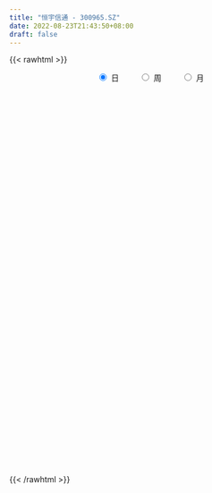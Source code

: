 ```yaml
---
title: "恒宇信通 - 300965.SZ"
date: 2022-08-23T21:43:50+08:00
draft: false
---
```

{{< rawhtml >}}
    <div style="text-align: center">
        <label style="padding: 1rem;"><input style="margin-right: .5rem" type="radio" name="period" value="D" checked onclick="period_change(this)">日</label>
        <label style="padding: 1rem;"><input style="margin-right: .5rem" type="radio" name="period" value="W" onclick="period_change(this)">周</label>
        <label style="padding: 1rem;"><input style="margin-right: .5rem" type="radio" name="period" value="M" onclick="period_change(this)">月</label>
    </div>
    <div id="chart" style="height: 700px;"></div> 
    <script type="text/javascript">
        const D_v = [81554.49,53793.32,49083.4,48175.66,42634.52,37628.9,25759.81,18142.83,23718.94,17205.87,16022.17,22083.86,21425.2,11931.39,12275.44,15310.0,13618.37,18485.34,14881.96,11967.01,11261.04,9220.65,9607.04,12270.07,9160.48,12049.54,10924.5,15261.58,15740.58,11401.06,9531.95,7864.56,5681.0,8265.05,11818.43,9844.99,23509.41,13807.13,10672.39,13280.68,8217.81,9578.67,6442.9,13293.19,30014.98,19151.62,13128.93,21829.76,13429.08,9040.24,16510.15,22124.66,26097.82,16733.57,14391.25,9652.21,12975.05,13853.31,8326.5,10022.7,8595.11,5130.0,5241.33,5235.06,9076.5,6851.0,5909.75,9123.19,5617.13,5884.0,8037.5,6191.25,4481.19,5969.0,6780.0,12691.89,10681.6,14062.66,8988.0,5405.31,7578.82,8328.32,7356.56,9283.16,50428.32,41415.47,22130.64,45776.74,29108.02,19639.81,17754.15,13187.85,33566.63,26972.11,21174.82,14106.37,17080.27,14051.38,13461.19,17861.93,32211.94,18203.41,12422.67,8990.82,7352.0,7813.95,6219.0,7146.79,10285.98,8686.0,6258.77,5938.61,5007.0,5692.0,5475.13,6262.87,6101.0,3756.0,3782.42,6301.0,2643.0,7384.42,2875.19,2671.79,5086.77,3111.77,4320.33,3459.86,3361.0,2492.79,2531.72,2057.0,4333.6,2473.23,3459.0,3182.0,4315.0,4902.0,2685.0,3309.0,18008.93,9796.6,6946.35,5557.09,5809.6,7479.13,6694.29,6049.5,11014.87,7455.45,8727.87,4918.26,8746.62,5589.1,5187.18,7379.26,19926.78,29752.11,16849.77,14820.7,9733.89,6530.0,9584.0,6577.62,6767.0,6761.56,3729.09,4214.8,3882.14,3924.0,5460.3,4332.65,5495.96,4817.96,4742.0,3089.0,2455.0,3717.76,5290.03,2254.0,2271.0,4096.33,4088.57,2464.76,2799.0,3795.0,2236.0,3483.0,2636.0,2665.0,2564.0,2916.0,3197.16,3556.15,3388.0,2181.0,4490.91,2247.0,1500.0,5892.91,4681.91,4108.95,2558.0,1318.0,1993.74,2028.91,1906.95,2204.91,3231.69,1864.0,2118.0,4148.0,2060.0,2145.0,3689.0,4477.74,14650.22,8719.84,5685.11,5063.91,4263.52,4455.33,3187.23,2947.0,3579.99,3839.0,2314.0,1937.0,17328.19,11474.39,9558.23,6762.9,4058.21,5592.61,5785.0,5019.0,3744.29,2846.95,2007.95,2232.0,2302.94,4034.0,2665.0,2570.75,6328.0,6243.4,5180.65,10968.99,5791.56,2626.05,4710.01,2144.79,1806.0,2035.0,2759.0,3152.0,3722.18,2876.01,3169.61,8451.66,6895.52,4640.65,3603.46,3017.57,3094.0,3785.74,2639.66,1939.35,4785.57,3083.0,2936.48,1835.51,2328.0,1461.0,4644.0,2240.0,3216.0,3372.0,3204.3,3130.42,6537.48,4269.0,3785.0,2957.0,2926.19,2777.79,3440.57,2308.27,3418.0,2339.0,2264.27,2179.99,2230.0,2463.0,4174.0,3858.5,3772.04,2516.04,4336.84,3290.0,2671.0,3127.96,3047.76,3366.13,2254.0,13161.23,9815.96,5414.0,4396.0,2680.0,5098.0,5881.85,3109.0,3392.0,8183.0,5403.0,3182.0,3157.0,2329.0,3564.0,5068.0,3333.0,2994.39,7453.85,13584.39,7341.0,5668.0,6152.0,5013.0,7065.0,5207.0,4129.0,2910.0,3060.0,2769.0,3479.0,4365.81,1846.0,2602.0]
const D_histogram = [0.0,-0.7600683761,-0.8943069228,-1.608089637,-2.4436491123,-3.3852988265,-3.9158068277,-3.9572402717,-4.0319370487,-3.7314713268,-3.2752211105,-2.9241282684,-2.7042930559,-2.3372390742,-1.9313927071,-1.6565894574,-1.4075428861,-0.8322139552,-0.5388512981,-0.365532436,-0.0587271808,0.2321942325,0.4073972567,0.7067264944,0.8789296005,1.0727411687,1.2917422978,1.5216798623,1.6906197648,1.7186352354,1.6325146151,1.4864984614,1.3997429375,1.3923317038,1.4937701715,1.5066543667,1.6520162467,1.7158647907,1.6951992637,1.4905080689,1.3322449785,1.1126155857,0.9911357707,1.0163318165,1.2459723541,1.3036118217,1.1632122836,1.2416281311,1.0737283968,0.9652045723,0.9529068872,1.1225627706,1.2927031741,1.1704841717,0.9415112461,0.7831196019,0.6882487339,0.3889835518,0.1850931373,-0.1095723257,-0.4479899491,-0.5563910455,-0.6036544527,-0.5551376266,-0.4351021343,-0.4006235217,-0.3766304396,-0.4355518449,-0.4906686687,-0.5579003288,-0.446687206,-0.3465029136,-0.2602460609,-0.1764364046,-0.1983456424,-0.317463855,-0.2824972478,-0.169373169,-0.3906061863,-0.4094215076,-0.4704771928,-0.3220772475,-0.2804598051,-0.0679977579,1.058706197,1.4582617244,1.7070848156,1.970856201,1.8344752967,1.5893773686,1.3887482574,1.2175998208,1.2159921243,1.1111928345,0.6817473969,0.3869522317,0.4049141298,0.3005060098,0.0929164102,0.1031883205,-0.8024771528,-1.4945585746,-1.8369464456,-2.0241717093,-2.0071802898,-1.9280670115,-1.7338267297,-1.5010993227,-1.1732554976,-0.8858222424,-0.7222819771,-0.6490658517,-0.5544116488,-0.4780985597,-0.3791778554,-0.3272062203,-0.368543156,-0.3058130018,-0.26404816,-0.3461397378,-0.3035732401,-0.4735069941,-0.4992483513,-0.4180855291,-0.2342902512,-0.1433247757,0.0605134591,0.2432262602,0.298542788,0.3591361291,0.3647969135,0.3680840271,0.2693165604,0.1902808898,0.2268777743,0.2160908331,0.2292844201,0.0456960319,-0.0072899776,0.0658587648,0.4757340642,0.6171579385,0.7378546358,0.7462918404,0.7811411066,0.8429775926,0.8706175399,0.8382907991,0.9462133687,0.9504325262,0.7085755321,0.6139167003,0.6099763437,0.5436501924,0.4768357396,0.4574414891,0.6713217274,0.9229453666,0.8051311625,0.6292182428,0.4929626045,0.4035369819,0.1315278988,0.0028219025,-0.2456658262,-0.5333081824,-0.6134939921,-0.6269713848,-0.6233051512,-0.5368275694,-0.3819717222,-0.3312655953,-0.2130863023,-0.2000008367,-0.3040703966,-0.3101341713,-0.2850157421,-0.3322793119,-0.448478969,-0.4846247298,-0.4414296386,-0.2942421217,-0.1469934166,-0.0466573042,0.0497539392,0.0364294526,0.0564102834,-0.0200579048,-0.0367760167,-0.0686905649,-0.0381009416,-0.0164385281,-0.0518855839,0.034563802,0.0268789927,0.0007394093,-0.1632340017,-0.3165628089,-0.3874519777,-0.3950504263,-0.4599599569,-0.6003741448,-0.6019709659,-0.5234003254,-0.3809155482,-0.1985899658,-0.0559194876,-0.0373530668,0.0639978773,0.1428546318,0.2063439512,0.3151149962,0.3265085494,0.3635947054,0.376359242,0.4221302996,0.6141393712,0.6514934134,0.6273984083,0.599721178,0.4690507699,0.2981142528,0.1427680393,-0.0134954886,-0.259114469,-0.5019628475,-0.5715704487,-0.5767820179,-0.1616048533,-0.1712267045,-0.2254005786,-0.1950169749,-0.1957456209,-0.0955132734,-0.045527211,0.0176739384,-0.0258762546,-0.0848545694,-0.1514941439,-0.2178206519,-0.2270088724,-0.1266327237,-0.1067849332,-0.0297177985,0.1188080104,0.2925787967,0.1979804933,-0.1834866857,-0.5558637428,-0.7320007552,-0.9293134615,-0.9474713191,-0.8885176428,-0.8142061206,-0.8146331769,-0.7285614379,-0.9102137328,-1.032369487,-0.9387223912,-1.0763445307,-0.89168151,-0.584778373,-0.308548653,-0.0091620662,0.2826835726,0.4734491109,0.6548742868,0.7620060083,0.7960739453,0.7692594269,0.8073219439,0.8158424094,0.8118366589,0.7951484838,0.5691862636,0.4759592742,0.4773885807,0.4955021467,0.561561142,0.6159143256,0.6637828691,0.7207954915,0.7482754322,0.6870902982,0.566867608,0.3827427556,0.3000857875,0.2617016232,0.1497360462,0.1043928823,0.1278352762,0.1118224406,0.1303766356,0.111891082,-0.0165264471,0.0150077877,0.1138387515,0.1734666373,0.2841355387,0.2639936344,0.2299629519,0.2235865801,0.2490461179,0.1725803216,0.0856225963,0.1904577475,0.1485609896,0.0254876832,-0.1318610702,-0.2172664974,-0.1230570958,-0.0357985348,0.0330380786,0.1070659952,0.2510606359,0.2948567851,0.2792643225,0.2183328151,0.1814579562,0.200109575,0.2514920989,0.2212055829,0.1937826528,0.1015037247,0.1920749667,0.1278623529,0.0864952489,0.1367235029,0.1520725548,0.2107791423,0.2012060525,0.104207467,0.0146954883,-0.0673796886,-0.1550155963,-0.1461012124,-0.2523038643,-0.2924147097,-0.3585307725]
const D_fast = [0.0,-0.9500854701,-1.3079007476,-2.423705871,-3.8701776244,-5.6581520452,-7.1676117532,-8.1983552652,-9.2810363044,-9.9134384142,-10.2759934756,-10.6559327006,-11.112170752,-11.3294265388,-11.4064283485,-11.5457724632,-11.6486116134,-11.2813361713,-11.1226863387,-11.0407505856,-10.7486271257,-10.3996571542,-10.1226048158,-9.6465939545,-9.2546584483,-8.7926615879,-8.2507248843,-7.6403673544,-7.0487725106,-6.5910982312,-6.2690901976,-6.0434817361,-5.7803015256,-5.4396298333,-4.9647488228,-4.5752010359,-4.0168350942,-3.5240203525,-3.1208860637,-2.9529502412,-2.778152087,-2.7196275833,-2.5933234556,-2.3140444558,-1.7729108296,-1.3893684065,-1.2389648738,-0.8501419935,-0.7496096287,-0.61683231,-0.3909032734,0.0593933026,0.5527094998,0.7231115402,0.7295164262,0.7669046824,0.8440959979,0.6420767038,0.4844595736,0.1624010291,-0.2880140815,-0.5355129393,-0.7336899597,-0.8239575402,-0.8126975815,-0.8783748494,-0.9485393772,-1.1163487437,-1.2941327346,-1.5008394769,-1.5012981557,-1.4877395917,-1.4665442541,-1.4268436991,-1.4983393474,-1.6968235237,-1.7324812285,-1.661700442,-1.9805850059,-2.101755704,-2.2804306874,-2.212550054,-2.2410475629,-2.0455849551,-0.654204451,0.1099165075,0.7855108026,1.5419962383,1.8642341581,2.0164805721,2.1630385253,2.2962900439,2.5986803785,2.7716792973,2.5126707089,2.3146136016,2.4338040321,2.4045224146,2.2201619176,2.256230908,1.1499461465,0.0842250811,-0.7173994014,-1.4106675924,-1.8954712453,-2.2983747199,-2.5375911205,-2.6801385442,-2.6456085935,-2.5796308989,-2.5966611279,-2.6857114655,-2.7296601747,-2.7728717256,-2.7687454851,-2.7985754051,-2.9320481299,-2.9457712261,-2.9700184243,-3.1386449366,-3.1719717489,-3.4602822514,-3.6108356964,-3.6341942565,-3.5089715414,-3.4538372599,-3.2348706602,-2.9913512941,-2.8613990693,-2.7110216959,-2.6141616831,-2.5188535628,-2.5502918894,-2.5817573375,-2.4884410095,-2.4452052424,-2.3746905503,-2.5468549306,-2.6016634345,-2.512050001,-1.9832411855,-1.6875278265,-1.3823674703,-1.1873573056,-0.9572227628,-0.6846418786,-0.4393475463,-0.2621015874,0.0823743244,0.3242016135,0.2594885025,0.3183088457,0.466862575,0.5364489718,0.5888434539,0.6838095757,1.0655202458,1.5478802267,1.6313488131,1.6127404542,1.599725467,1.6111840899,1.3720569815,1.2440564608,0.9341522756,0.5131828737,0.2796235661,0.1094033271,-0.0427567271,-0.0904860377,-0.031123121,-0.0632333929,0.0016743245,-0.0352404191,-0.2153275781,-0.2989248956,-0.3450604019,-0.4753937997,-0.7037131991,-0.8610151423,-0.9281774608,-0.8545504743,-0.7440501234,-0.655378337,-0.5465286089,-0.5507457323,-0.5166623306,-0.598144995,-0.6240571111,-0.6731443005,-0.6520799126,-0.6345271312,-0.6829455829,-0.5878552465,-0.5888203077,-0.6147750388,-0.8195569501,-1.0520264596,-1.2197786227,-1.3261396779,-1.5060391978,-1.7965469219,-1.9486364845,-2.0009159254,-1.9536600352,-1.8209819442,-1.6922913379,-1.6830631838,-1.5657127705,-1.451142358,-1.3360670507,-1.1485172567,-1.0554965662,-0.9275117338,-0.8206573867,-0.6693537542,-0.3238098398,-0.1235824443,0.0091721527,0.131425217,0.1180175013,0.0216095474,-0.0980446563,-0.2576820563,-0.5680796539,-0.9364187443,-1.1489189577,-1.2983260313,-0.9235500801,-0.9759786074,-1.0865026262,-1.1048732662,-1.1545383174,-1.0781842883,-1.0395800286,-0.9719603946,-1.0219796512,-1.1021716084,-1.2066847189,-1.3274663899,-1.3934068285,-1.3246888608,-1.3315373035,-1.2618996185,-1.0836718069,-0.8367563214,-0.8818595015,-1.309198352,-1.8205413448,-2.179678546,-2.6093196177,-2.864345305,-3.0275210394,-3.1567610474,-3.3608463979,-3.4569150184,-3.8661207465,-4.2463688725,-4.3874023744,-4.7941106465,-4.8323680034,-4.6716594596,-4.4725669029,-4.1754708326,-3.8129543007,-3.5038264846,-3.1586827371,-2.8610495134,-2.6279630902,-2.4624627518,-2.2225697488,-2.010088681,-1.8111352668,-1.629036321,-1.7127019752,-1.6869391461,-1.5661626944,-1.4241735917,-1.2177243109,-1.009392546,-0.7955782852,-0.5583667899,-0.3438179911,-0.2332305506,-0.2117363387,-0.3001755023,-0.3078110235,-0.2807697821,-0.3553013475,-0.3745462908,-0.3191450779,-0.3072023033,-0.2560539494,-0.2465667325,-0.3791158733,-0.3438296917,-0.21653904,-0.1135444948,0.0681582912,0.1140147955,0.137474851,0.1869951242,0.2747161914,0.2413954756,0.1758433993,0.3282929875,0.3235364769,0.2068350914,0.0165210703,-0.1232009811,-0.0597558536,0.0185530738,0.0956492069,0.1964436222,0.403203422,0.5207137674,0.5749373854,0.5685890818,0.5770787119,0.6457577245,0.7600132731,0.7850281529,0.806050886,0.739147889,0.8777378726,0.8454908471,0.8257475553,0.910156685,0.9635238757,1.0749252487,1.1156536721,1.0447069533,0.9588688466,0.8599487477,0.7335589408,0.7059480216,0.5366694037,0.4234548808,0.2677061249]
const D_slow = [0.0,-0.190017094,-0.4135938247,-0.815616234,-1.4265285121,-2.2728532187,-3.2518049256,-4.2411149935,-5.2490992557,-6.1819670874,-7.000772365,-7.7318044321,-8.4078776961,-8.9921874646,-9.4750356414,-9.8891830058,-10.2410687273,-10.4491222161,-10.5838350406,-10.6752181496,-10.6898999448,-10.6318513867,-10.5300020725,-10.3533204489,-10.1335880488,-9.8654027566,-9.5424671822,-9.1620472166,-8.7393922754,-8.3097334666,-7.9016048128,-7.5299801974,-7.1800444631,-6.8319615371,-6.4585189943,-6.0818554026,-5.6688513409,-5.2398851432,-4.8160853273,-4.4434583101,-4.1103970655,-3.832243169,-3.5844592264,-3.3303762722,-3.0188831837,-2.6929802283,-2.4021771574,-2.0917701246,-1.8233380254,-1.5820368824,-1.3438101606,-1.0631694679,-0.7399936744,-0.4473726315,-0.2119948199,-0.0162149195,0.155847264,0.253093152,0.2993664363,0.2719733549,0.1599758676,0.0208781062,-0.130035507,-0.2688199136,-0.3775954472,-0.4777513276,-0.5719089375,-0.6807968988,-0.8034640659,-0.9429391481,-1.0546109496,-1.1412366781,-1.2062981933,-1.2504072944,-1.299993705,-1.3793596688,-1.4499839807,-1.492327273,-1.5899788195,-1.6923341964,-1.8099534946,-1.8904728065,-1.9605877578,-1.9775871973,-1.712910648,-1.3483452169,-0.921574013,-0.4288599628,0.0297588614,0.4271032036,0.7742902679,1.0786902231,1.3826882542,1.6604864628,1.830923312,1.9276613699,2.0288899024,2.1040164048,2.1272455074,2.1530425875,1.9524232993,1.5787836557,1.1195470442,0.6135041169,0.1117090445,-0.3703077084,-0.8037643908,-1.1790392215,-1.4723530959,-1.6938086565,-1.8743791508,-2.0366456137,-2.1752485259,-2.2947731659,-2.3895676297,-2.4713691848,-2.5635049738,-2.6399582243,-2.7059702643,-2.7925051987,-2.8683985088,-2.9867752573,-3.1115873451,-3.2161087274,-3.2746812902,-3.3105124841,-3.2953841193,-3.2345775543,-3.1599418573,-3.070157825,-2.9789585966,-2.8869375899,-2.8196084498,-2.7720382273,-2.7153187837,-2.6612960755,-2.6039749705,-2.5925509625,-2.5943734569,-2.5779087657,-2.4589752497,-2.304685765,-2.1202221061,-1.933649146,-1.7383638693,-1.5276194712,-1.3099650862,-1.1003923865,-0.8638390443,-0.6262309127,-0.4490870297,-0.2956078546,-0.1431137687,-0.0072012206,0.1120077143,0.2263680866,0.3941985184,0.6249348601,0.8262176507,0.9835222114,1.1067628625,1.207647108,1.2405290827,1.2412345583,1.1798181018,1.0464910562,0.8931175581,0.7363747119,0.5805484241,0.4463415318,0.3508486012,0.2680322024,0.2147606268,0.1647604176,0.0887428185,0.0112092757,-0.0600446598,-0.1431144878,-0.2552342301,-0.3763904125,-0.4867478222,-0.5603083526,-0.5970567067,-0.6087210328,-0.596282548,-0.5871751849,-0.573072614,-0.5780870902,-0.5872810944,-0.6044537356,-0.613978971,-0.618088603,-0.631059999,-0.6224190485,-0.6156993003,-0.615514448,-0.6563229484,-0.7354636507,-0.8323266451,-0.9310892517,-1.0460792409,-1.1961727771,-1.3466655186,-1.4775155999,-1.572744487,-1.6223919784,-1.6363718503,-1.645710117,-1.6297106477,-1.5939969898,-1.542411002,-1.4636322529,-1.3820051156,-1.2911064392,-1.1970166287,-1.0914840538,-0.937949211,-0.7750758576,-0.6182262556,-0.4682959611,-0.3510332686,-0.2765047054,-0.2408126956,-0.2441865677,-0.308965185,-0.4344558968,-0.577348509,-0.7215440135,-0.7619452268,-0.8047519029,-0.8611020476,-0.9098562913,-0.9587926965,-0.9826710149,-0.9940528176,-0.989634333,-0.9961033967,-1.017317039,-1.055190575,-1.109645738,-1.1663979561,-1.198056137,-1.2247523703,-1.23218182,-1.2024798174,-1.1293351182,-1.0798399948,-1.1257116663,-1.264677602,-1.4476777908,-1.6800061562,-1.9168739859,-2.1390033966,-2.3425549268,-2.546213221,-2.7283535805,-2.9559070137,-3.2139993854,-3.4486799832,-3.7177661159,-3.9406864934,-4.0868810866,-4.1640182499,-4.1663087664,-4.0956378733,-3.9772755956,-3.8135570239,-3.6230555218,-3.4240370355,-3.2317221787,-3.0298916928,-2.8259310904,-2.6229719257,-2.4241848047,-2.2818882388,-2.1628984203,-2.0435512751,-1.9196757384,-1.7792854529,-1.6253068715,-1.4593611543,-1.2791622814,-1.0920934233,-0.9203208488,-0.7786039468,-0.6829182579,-0.607896811,-0.5424714052,-0.5050373937,-0.4789391731,-0.4469803541,-0.4190247439,-0.386430585,-0.3584578145,-0.3625894263,-0.3588374794,-0.3303777915,-0.2870111322,-0.2159772475,-0.1499788389,-0.0924881009,-0.0365914559,0.0256700736,0.068815154,0.090220803,0.1378352399,0.1749754873,0.1813474081,0.1483821406,0.0940655162,0.0633012423,0.0543516086,0.0626111282,0.089377627,0.152142786,0.2258569823,0.2956730629,0.3502562667,0.3956207557,0.4456481495,0.5085211742,0.5638225699,0.6122682331,0.6376441643,0.685662906,0.7176284942,0.7392523064,0.7734331821,0.8114513208,0.8641461064,0.9144476195,0.9404994863,0.9441733584,0.9273284362,0.8885745371,0.852049234,0.788973268,0.7158695905,0.6262368974]
const D_data = [['2021-04-02', 136.0, 128.38, 127.5, 137.0],['2021-04-06', 116.0, 116.47, 113.5, 122.0],['2021-04-07', 116.25, 121.18, 116.25, 126.44],['2021-04-08', 120.0, 110.52, 110.01, 120.0],['2021-04-09', 105.5, 103.0, 101.5, 109.68],['2021-04-12', 100.05, 94.24, 93.99, 100.77],['2021-04-13', 93.16, 92.07, 91.03, 95.28],['2021-04-14', 92.22, 92.95, 91.6, 93.66],['2021-04-15', 92.08, 88.33, 88.32, 92.12],['2021-04-16', 88.5, 89.71, 87.55, 90.29],['2021-04-19', 89.46, 89.96, 88.53, 90.88],['2021-04-20', 89.0, 87.29, 87.22, 89.08],['2021-04-21', 86.66, 83.78, 83.51, 86.93],['2021-04-22', 83.99, 83.95, 83.77, 84.98],['2021-04-23', 83.88, 83.5, 83.5, 84.83],['2021-04-26', 83.14, 80.88, 80.81, 83.5],['2021-04-27', 81.03, 79.31, 79.11, 81.97],['2021-04-28', 79.15, 83.26, 79.15, 83.68],['2021-04-29', 82.43, 80.03, 80.0, 82.98],['2021-04-30', 80.8, 77.91, 77.7, 81.38],['2021-05-06', 78.3, 79.19, 77.71, 80.94],['2021-05-07', 79.21, 79.16, 78.1, 79.83],['2021-05-10', 79.03, 77.72, 77.71, 79.5],['2021-05-11', 77.02, 79.52, 76.51, 80.78],['2021-05-12', 79.01, 78.38, 77.51, 79.13],['2021-05-13', 77.7, 79.0, 77.5, 80.77],['2021-05-14', 79.4, 80.0, 78.52, 80.47],['2021-05-17', 81.0, 81.15, 80.98, 83.6],['2021-05-18', 80.0, 81.48, 78.75, 82.79],['2021-05-19', 81.0, 80.4, 80.35, 82.57],['2021-05-20', 80.6, 79.0, 79.0, 80.8],['2021-05-21', 78.95, 77.77, 77.73, 79.47],['2021-05-24', 77.61, 77.99, 77.28, 78.66],['2021-05-25', 77.91, 78.85, 77.52, 79.49],['2021-05-26', 79.03, 80.68, 78.41, 80.86],['2021-05-27', 80.16, 80.19, 80.01, 81.15],['2021-05-28', 80.19, 82.71, 80.02, 84.2],['2021-05-31', 83.58, 82.83, 81.8, 83.58],['2021-06-01', 82.35, 82.54, 82.08, 83.4],['2021-06-02', 82.25, 80.24, 80.11, 82.5],['2021-06-03', 80.24, 80.36, 80.2, 81.28],['2021-06-04', 80.6, 78.98, 78.91, 80.88],['2021-06-07', 79.0, 79.6, 78.93, 80.39],['2021-06-08', 79.25, 81.49, 78.6, 81.49],['2021-06-09', 81.5, 85.2, 81.5, 86.78],['2021-06-10', 84.5, 84.44, 83.5, 85.56],['2021-06-11', 84.02, 82.36, 82.12, 85.32],['2021-06-15', 81.88, 85.58, 81.0, 86.72],['2021-06-16', 85.13, 82.9, 82.28, 85.39],['2021-06-17', 82.4, 83.47, 82.4, 84.66],['2021-06-18', 84.0, 84.91, 82.8, 86.72],['2021-06-21', 84.75, 88.28, 84.69, 89.05],['2021-06-22', 87.9, 90.05, 86.51, 91.6],['2021-06-23', 89.75, 87.42, 87.28, 89.75],['2021-06-24', 87.5, 85.93, 85.62, 88.94],['2021-06-25', 86.0, 86.44, 84.89, 86.85],['2021-06-28', 86.44, 87.15, 86.44, 88.77],['2021-06-29', 87.01, 83.98, 83.95, 87.96],['2021-06-30', 84.0, 84.08, 83.1, 84.65],['2021-07-01', 85.0, 81.66, 81.62, 85.32],['2021-07-02', 81.5, 79.2, 79.1, 81.99],['2021-07-05', 79.0, 80.48, 78.81, 80.69],['2021-07-06', 80.1, 80.35, 79.75, 81.16],['2021-07-07', 80.2, 81.06, 79.5, 81.27],['2021-07-08', 80.43, 81.97, 80.43, 82.89],['2021-07-09', 81.5, 80.92, 80.58, 81.77],['2021-07-12', 81.0, 80.56, 79.79, 81.19],['2021-07-13', 80.56, 79.01, 78.7, 80.86],['2021-07-14', 78.98, 78.27, 78.11, 79.25],['2021-07-15', 78.5, 77.24, 76.84, 78.94],['2021-07-16', 77.3, 79.05, 77.02, 79.97],['2021-07-19', 78.78, 79.01, 78.2, 80.5],['2021-07-20', 78.01, 78.93, 77.6, 79.4],['2021-07-21', 78.89, 79.01, 78.66, 79.45],['2021-07-22', 79.15, 77.52, 77.5, 79.18],['2021-07-23', 77.5, 75.52, 73.98, 78.09],['2021-07-26', 75.7, 76.78, 75.43, 78.88],['2021-07-27', 76.25, 77.77, 73.98, 79.0],['2021-07-28', 77.08, 72.84, 71.51, 77.08],['2021-07-29', 73.19, 74.17, 73.19, 75.15],['2021-07-30', 73.68, 72.82, 72.43, 74.1],['2021-08-02', 72.82, 75.1, 72.12, 75.37],['2021-08-03', 74.98, 73.76, 73.56, 75.88],['2021-08-04', 74.08, 76.17, 73.88, 76.5],['2021-08-05', 75.8, 91.4, 75.79, 91.4],['2021-08-06', 90.0, 87.22, 86.0, 93.5],['2021-08-09', 87.56, 88.2, 85.5, 88.43],['2021-08-10', 87.0, 91.16, 86.76, 99.58],['2021-08-11', 91.09, 87.99, 87.69, 93.17],['2021-08-12', 88.01, 87.0, 85.08, 88.01],['2021-08-13', 87.08, 87.63, 86.11, 90.51],['2021-08-16', 86.88, 88.17, 86.07, 90.5],['2021-08-17', 89.01, 90.98, 88.0, 96.87],['2021-08-18', 90.99, 90.55, 88.8, 94.52],['2021-08-19', 90.0, 86.0, 85.51, 90.0],['2021-08-20', 85.45, 86.42, 84.25, 87.73],['2021-08-23', 86.42, 90.19, 86.3, 90.45],['2021-08-24', 89.7, 89.0, 86.6, 89.7],['2021-08-25', 88.97, 87.32, 86.0, 90.99],['2021-08-26', 86.3, 89.9, 86.3, 90.9],['2021-08-27', 84.8, 76.0, 74.63, 84.8],['2021-08-30', 75.29, 73.67, 73.0, 76.65],['2021-08-31', 73.6, 74.1, 71.89, 74.99],['2021-09-01', 73.99, 73.18, 71.8, 74.08],['2021-09-02', 73.0, 73.71, 72.98, 74.87],['2021-09-03', 74.5, 73.15, 72.68, 74.5],['2021-09-06', 73.16, 73.78, 72.67, 74.08],['2021-09-07', 73.62, 73.98, 73.26, 74.43],['2021-09-08', 74.9, 75.43, 74.0, 75.55],['2021-09-09', 75.2, 75.54, 74.01, 75.85],['2021-09-10', 75.15, 74.31, 74.08, 75.42],['2021-09-13', 74.2, 72.99, 72.82, 74.2],['2021-09-14', 73.04, 72.93, 72.78, 73.94],['2021-09-15', 72.96, 72.43, 71.87, 73.25],['2021-09-16', 72.4, 72.51, 72.02, 73.37],['2021-09-17', 72.66, 71.7, 71.2, 73.7],['2021-09-22', 71.0, 69.92, 69.71, 71.0],['2021-09-23', 70.98, 70.64, 70.0, 71.1],['2021-09-24', 70.46, 70.05, 69.98, 70.47],['2021-09-27', 70.28, 67.75, 67.3, 70.49],['2021-09-28', 67.81, 68.54, 67.81, 68.92],['2021-09-29', 68.36, 64.8, 64.8, 68.36],['2021-09-30', 64.82, 65.25, 64.82, 65.79],['2021-10-08', 65.57, 65.92, 65.57, 66.27],['2021-10-11', 65.91, 67.2, 65.91, 68.45],['2021-10-12', 66.8, 66.16, 65.7, 66.81],['2021-10-13', 66.18, 67.87, 65.68, 68.0],['2021-10-14', 67.86, 68.31, 67.66, 68.86],['2021-10-15', 68.33, 67.12, 67.03, 68.68],['2021-10-18', 67.12, 67.32, 66.8, 67.48],['2021-10-19', 67.07, 66.67, 66.67, 67.2],['2021-10-20', 66.67, 66.54, 66.4, 67.15],['2021-10-21', 66.56, 64.85, 64.63, 66.76],['2021-10-22', 65.44, 64.4, 64.31, 65.44],['2021-10-25', 64.37, 65.51, 63.5, 66.24],['2021-10-26', 65.03, 64.78, 64.54, 65.51],['2021-10-27', 65.72, 64.89, 64.85, 67.49],['2021-10-28', 64.0, 61.7, 61.65, 64.0],['2021-10-29', 61.71, 62.34, 61.66, 62.72],['2021-11-01', 62.34, 63.63, 62.13, 63.9],['2021-11-02', 64.0, 69.02, 63.88, 70.0],['2021-11-03', 67.05, 67.25, 66.2, 67.88],['2021-11-04', 67.07, 67.93, 66.0, 68.08],['2021-11-05', 67.53, 67.18, 67.12, 68.6],['2021-11-08', 66.95, 67.98, 65.55, 68.66],['2021-11-09', 68.27, 69.0, 67.68, 69.9],['2021-11-10', 69.0, 69.3, 68.54, 70.56],['2021-11-11', 68.82, 69.05, 68.48, 69.96],['2021-11-12', 69.67, 71.59, 69.12, 72.49],['2021-11-15', 71.59, 71.25, 70.69, 72.1],['2021-11-16', 70.78, 68.11, 68.1, 71.21],['2021-11-17', 68.02, 69.52, 68.0, 69.96],['2021-11-18', 69.2, 70.85, 69.2, 71.54],['2021-11-19', 70.8, 70.33, 70.03, 71.28],['2021-11-22', 70.38, 70.38, 69.38, 70.5],['2021-11-23', 70.39, 71.14, 69.78, 71.44],['2021-11-24', 71.2, 75.09, 71.08, 75.3],['2021-11-25', 74.88, 77.54, 74.68, 82.69],['2021-11-26', 76.91, 74.07, 73.81, 77.88],['2021-11-29', 72.5, 73.25, 71.51, 74.46],['2021-11-30', 73.25, 73.5, 72.8, 74.84],['2021-12-01', 73.0, 74.0, 72.6, 74.22],['2021-12-02', 73.5, 71.12, 71.12, 74.0],['2021-12-03', 71.14, 72.06, 71.0, 73.5],['2021-12-06', 72.01, 69.61, 69.61, 72.06],['2021-12-07', 69.64, 67.51, 67.41, 70.48],['2021-12-08', 67.51, 68.79, 67.51, 69.31],['2021-12-09', 68.78, 68.99, 68.41, 69.39],['2021-12-10', 68.91, 68.77, 68.1, 69.24],['2021-12-13', 69.2, 69.66, 68.47, 69.79],['2021-12-14', 69.65, 70.86, 69.19, 70.92],['2021-12-15', 70.75, 69.87, 69.85, 71.29],['2021-12-16', 69.88, 70.99, 69.88, 72.07],['2021-12-17', 71.36, 69.89, 69.88, 71.6],['2021-12-20', 69.39, 67.99, 67.75, 69.52],['2021-12-21', 68.01, 68.68, 68.0, 68.76],['2021-12-22', 68.64, 68.88, 68.14, 69.25],['2021-12-23', 68.7, 67.65, 67.52, 68.88],['2021-12-24', 67.6, 66.0, 65.38, 67.8],['2021-12-27', 65.9, 66.17, 65.59, 66.5],['2021-12-28', 66.24, 66.75, 66.08, 67.57],['2021-12-29', 66.18, 68.2, 66.18, 68.39],['2021-12-30', 67.67, 68.74, 67.61, 69.39],['2021-12-31', 68.74, 68.66, 68.43, 69.18],['2022-01-04', 68.66, 69.06, 68.42, 69.37],['2022-01-05', 69.21, 67.86, 67.51, 69.58],['2022-01-06', 67.86, 68.25, 67.5, 68.56],['2022-01-07', 68.3, 66.82, 66.82, 68.52],['2022-01-10', 66.83, 67.21, 66.0, 67.58],['2022-01-11', 67.57, 66.76, 66.51, 67.74],['2022-01-12', 66.66, 67.41, 66.66, 67.49],['2022-01-13', 67.69, 67.33, 67.0, 68.34],['2022-01-14', 66.82, 66.46, 66.4, 67.71],['2022-01-17', 66.49, 68.03, 66.48, 68.16],['2022-01-18', 68.2, 67.0, 66.9, 68.4],['2022-01-19', 66.58, 66.6, 66.58, 67.22],['2022-01-20', 66.6, 64.2, 64.18, 66.95],['2022-01-21', 64.22, 63.18, 63.18, 64.25],['2022-01-24', 63.05, 63.21, 62.9, 63.88],['2022-01-25', 63.23, 63.35, 63.23, 66.46],['2022-01-26', 62.98, 61.95, 61.5, 63.16],['2022-01-27', 61.97, 59.86, 59.83, 62.0],['2022-01-28', 59.95, 60.55, 59.55, 60.96],['2022-02-07', 61.99, 61.11, 61.02, 61.99],['2022-02-08', 61.11, 61.93, 61.0, 62.3],['2022-02-09', 61.62, 62.85, 61.59, 62.85],['2022-02-10', 62.8, 62.9, 62.26, 63.13],['2022-02-11', 62.67, 61.51, 61.5, 62.89],['2022-02-14', 61.51, 62.65, 61.51, 63.5],['2022-02-15', 62.59, 62.71, 62.15, 62.94],['2022-02-16', 62.7, 62.82, 62.0, 63.15],['2022-02-17', 62.5, 63.85, 62.5, 64.41],['2022-02-18', 63.59, 63.01, 62.4, 63.59],['2022-02-21', 63.3, 63.55, 63.02, 63.74],['2022-02-22', 64.12, 63.5, 63.45, 65.1],['2022-02-23', 63.42, 64.23, 62.6, 64.52],['2022-02-24', 64.02, 66.98, 63.6, 67.82],['2022-02-25', 68.0, 66.05, 65.0, 68.0],['2022-02-28', 67.54, 65.73, 65.3, 67.54],['2022-03-01', 65.3, 65.96, 64.8, 66.66],['2022-03-02', 65.69, 64.61, 64.51, 65.8],['2022-03-03', 64.61, 63.55, 63.54, 64.88],['2022-03-04', 63.46, 63.0, 62.73, 64.38],['2022-03-07', 63.17, 62.16, 61.8, 63.92],['2022-03-08', 62.0, 59.8, 59.72, 62.43],['2022-03-09', 60.1, 58.15, 57.07, 60.9],['2022-03-10', 58.98, 58.97, 58.68, 59.68],['2022-03-11', 58.7, 59.02, 57.52, 59.12],['2022-03-14', 58.78, 65.0, 58.27, 70.5],['2022-03-15', 64.49, 60.53, 60.49, 64.9],['2022-03-16', 60.7, 59.52, 56.5, 61.46],['2022-03-17', 59.52, 60.22, 59.52, 61.45],['2022-03-18', 60.24, 59.62, 59.01, 60.38],['2022-03-21', 59.8, 60.9, 59.38, 61.68],['2022-03-22', 61.95, 60.48, 60.0, 62.66],['2022-03-23', 60.23, 60.8, 59.58, 62.0],['2022-03-24', 60.65, 59.37, 59.11, 60.65],['2022-03-25', 59.89, 58.71, 58.7, 60.34],['2022-03-28', 57.82, 58.03, 57.11, 58.67],['2022-03-29', 58.03, 57.37, 57.37, 58.97],['2022-03-30', 57.38, 57.54, 57.08, 57.88],['2022-03-31', 57.53, 58.85, 57.12, 58.97],['2022-04-01', 58.62, 57.9, 57.61, 58.62],['2022-04-06', 57.99, 58.65, 57.8, 58.93],['2022-04-07', 58.6, 60.02, 58.6, 60.63],['2022-04-08', 60.08, 61.21, 59.0, 61.5],['2022-04-11', 60.39, 58.1, 57.6, 60.4],['2022-04-12', 55.01, 53.06, 50.12, 55.01],['2022-04-13', 52.23, 50.66, 50.65, 52.69],['2022-04-14', 50.8, 50.92, 50.14, 51.4],['2022-04-15', 50.9, 48.75, 48.32, 50.91],['2022-04-18', 48.8, 49.4, 47.85, 49.77],['2022-04-19', 49.4, 49.45, 49.1, 50.12],['2022-04-20', 49.99, 49.0, 48.63, 49.99],['2022-04-21', 48.8, 47.26, 47.26, 49.73],['2022-04-22', 47.21, 47.58, 46.05, 48.27],['2022-04-25', 47.27, 42.9, 42.9, 47.27],['2022-04-26', 44.3, 41.6, 41.6, 44.36],['2022-04-27', 41.3, 42.96, 40.53, 43.37],['2022-04-28', 39.64, 38.62, 38.09, 40.34],['2022-04-29', 38.62, 41.45, 38.62, 41.79],['2022-05-05', 41.1, 43.15, 41.1, 44.16],['2022-05-06', 42.39, 43.4, 41.95, 44.11],['2022-05-09', 43.39, 44.53, 43.39, 44.95],['2022-05-10', 44.0, 45.56, 44.0, 45.82],['2022-05-11', 45.88, 45.33, 45.31, 46.48],['2022-05-12', 45.33, 46.12, 45.11, 46.43],['2022-05-13', 46.09, 46.01, 45.5, 46.96],['2022-05-16', 45.79, 45.6, 45.3, 48.54],['2022-05-17', 45.8, 45.01, 44.47, 45.8],['2022-05-18', 45.0, 46.04, 44.87, 46.32],['2022-05-19', 45.8, 46.03, 45.43, 46.26],['2022-05-20', 46.02, 46.15, 45.69, 46.45],['2022-05-23', 46.15, 46.22, 45.71, 46.33],['2022-05-24', 46.5, 43.15, 43.14, 47.5],['2022-05-25', 43.58, 44.05, 43.15, 44.38],['2022-05-26', 44.33, 45.07, 43.43, 45.69],['2022-05-27', 44.91, 45.44, 44.91, 46.29],['2022-05-30', 45.43, 46.43, 44.93, 46.48],['2022-05-31', 46.5, 46.84, 45.52, 46.96],['2022-06-01', 47.0, 47.33, 46.37, 49.58],['2022-06-02', 47.09, 48.09, 46.78, 48.45],['2022-06-06', 47.95, 48.37, 47.68, 49.31],['2022-06-07', 48.67, 47.6, 47.18, 48.76],['2022-06-08', 47.59, 46.75, 46.07, 47.92],['2022-06-09', 46.67, 45.4, 44.89, 46.67],['2022-06-10', 45.48, 46.13, 45.26, 47.17],['2022-06-13', 46.24, 46.5, 45.71, 46.82],['2022-06-14', 45.7, 45.26, 44.2, 46.58],['2022-06-15', 45.29, 45.7, 45.29, 46.35],['2022-06-16', 46.13, 46.53, 45.92, 46.93],['2022-06-17', 46.4, 46.09, 45.51, 46.96],['2022-06-20', 46.78, 46.57, 45.88, 46.95],['2022-06-21', 46.69, 46.15, 45.76, 46.94],['2022-06-22', 46.77, 44.36, 44.3, 46.77],['2022-06-23', 44.28, 46.05, 44.01, 46.18],['2022-06-24', 46.19, 47.25, 45.77, 47.82],['2022-06-27', 47.47, 47.26, 46.68, 47.68],['2022-06-28', 47.26, 48.51, 46.83, 48.68],['2022-06-29', 48.51, 47.31, 47.27, 48.61],['2022-06-30', 47.36, 47.17, 46.83, 47.78],['2022-07-01', 47.55, 47.58, 47.01, 48.58],['2022-07-04', 47.37, 48.22, 46.57, 48.32],['2022-07-05', 47.99, 46.98, 46.4, 48.26],['2022-07-06', 46.6, 46.52, 46.24, 47.37],['2022-07-07', 46.6, 49.1, 46.53, 51.47],['2022-07-08', 49.1, 47.59, 47.47, 49.58],['2022-07-11', 47.32, 46.22, 46.02, 47.51],['2022-07-12', 46.47, 45.01, 45.0, 46.59],['2022-07-13', 45.02, 45.13, 44.91, 45.6],['2022-07-14', 45.5, 47.28, 45.09, 47.43],['2022-07-15', 47.32, 47.63, 46.35, 48.6],['2022-07-18', 47.65, 47.83, 47.3, 48.48],['2022-07-19', 47.83, 48.35, 47.3, 48.46],['2022-07-20', 48.01, 49.98, 48.0, 50.45],['2022-07-21', 49.49, 49.48, 49.04, 49.96],['2022-07-22', 49.25, 49.08, 48.35, 49.99],['2022-07-25', 49.4, 48.55, 48.2, 50.28],['2022-07-26', 48.6, 48.8, 47.8, 49.11],['2022-07-27', 48.8, 49.66, 48.8, 50.16],['2022-07-28', 49.61, 50.51, 49.37, 50.81],['2022-07-29', 50.2, 49.81, 49.66, 50.52],['2022-08-01', 50.2, 49.94, 49.52, 50.79],['2022-08-02', 50.25, 49.01, 48.33, 51.89],['2022-08-03', 48.97, 51.51, 48.04, 52.52],['2022-08-04', 51.3, 49.87, 49.65, 51.4],['2022-08-05', 49.84, 50.06, 49.11, 50.9],['2022-08-08', 50.37, 51.43, 49.42, 51.77],['2022-08-09', 51.23, 51.4, 50.01, 51.78],['2022-08-10', 51.4, 52.41, 51.11, 52.99],['2022-08-11', 52.67, 51.98, 51.71, 52.99],['2022-08-12', 52.0, 50.85, 50.82, 52.01],['2022-08-15', 50.89, 50.62, 50.05, 51.0],['2022-08-16', 50.91, 50.36, 50.05, 51.26],['2022-08-17', 50.45, 49.87, 49.4, 50.45],['2022-08-18', 49.87, 50.87, 49.36, 50.95],['2022-08-19', 50.77, 49.12, 49.08, 51.38],['2022-08-22', 49.21, 49.44, 48.62, 49.66],['2022-08-23', 49.4, 48.66, 48.51, 49.88]]
const W_v = [81554.49,193686.9,122456.35,83738.06,74262.68,20481.69,54011.63,59799.73,59118.88,55556.68,82031.62,60809.23,88999.51,53772.67,31533.89,34571.57,36113.33,46716.39,116811.83,134409.36,109007.78,94666.71,54782.85,38596.54,28375.61,13639.42,19203.61,2671.79,19339.73,13888.34,18543.0,43617.97,37047.39,35437.3,79095.1,47246.21,25354.59,24030.87,19293.79,15174.66,12313.0,13978.16,15863.06,18741.77,9452.51,13421.69,33681.8,22655.1,14616.99,49181.92,22987.85,13241.89,15142.15,29277.26,11896.79,25114.98,8244.11,14476.32,14968.56,14933.0,17141.2,15886.55,12509.53,16497.54,15941.84,31645.08,23469.85,23269.0,17451.0,37041.63,27566.0,16583.81,4448.0]
const W_histogram = [0.0,-1.6196923077,-3.3944222661,-4.7137269085,-5.6281091678,-5.7914200733,-5.4883784018,-5.0923330183,-4.1895769566,-3.560298675,-2.6735605446,-1.7188109224,-0.832659067,-0.5937396207,-0.199857941,0.0418532394,0.0694832856,0.014293306,1.0013359627,1.6947960733,2.0606446083,1.6095168602,1.149404368,0.9610693761,0.7101690238,0.4928528649,0.1058297477,-0.0184325982,0.0623778278,0.0171802643,-0.062546834,0.2807474877,0.8431059088,1.149521943,1.5959237387,1.736075778,1.591285924,1.5532991698,1.2609790792,1.2397033544,1.0994232738,0.9838516165,0.7012352023,0.3686168148,0.2503598254,0.306550552,0.5667166283,0.5511509319,0.30297127,0.2135980364,0.1315951825,0.0645924994,0.2732855796,-0.3631880445,-0.7747015827,-1.3384121884,-1.4492690904,-1.2250519265,-0.9574081523,-0.7286386365,-0.3201391634,-0.1138724208,0.0776153737,0.3262061985,0.5438444039,0.7090119688,0.8329321444,1.0125876402,1.1695025069,1.27064024,1.3630816314,1.2812991423,1.1727317666]
const W_fast = [0.0,-2.0246153846,-4.6479509095,-7.145687279,-9.4670968303,-11.0782627542,-12.1473156831,-13.0243535541,-13.1689917316,-13.4297881188,-13.2114401245,-12.6863932329,-12.0084061443,-11.9179216031,-11.5740044087,-11.3218299184,-11.2768290509,-11.3284457039,-10.0910690565,-8.9739099276,-8.0929002406,-8.1416487736,-8.3144101738,-8.2624778216,-8.3358359181,-8.4299388607,-8.7905045409,-8.9193750364,-8.8229701535,-8.8638726509,-8.9592364577,-8.5457552641,-7.7726203658,-7.1788238459,-6.3334411155,-5.7592701317,-5.5062385047,-5.1559004664,-5.1329757872,-4.8443256734,-4.7097499356,-4.5793586888,-4.6866663023,-4.9271304862,-4.9827975192,-4.8499691546,-4.4481239213,-4.3259018847,-4.4983387291,-4.5343124537,-4.5834165119,-4.6342710701,-4.357256595,-5.0845272303,-5.6897161641,-6.588029817,-7.0612039915,-7.1432498092,-7.1149580732,-7.0683482165,-6.7398835342,-6.5620848968,-6.3511932589,-6.0210508844,-5.6674515781,-5.3250310209,-4.9928778093,-4.5600754034,-4.1107849099,-3.6919871169,-3.2587753176,-3.0202330211,-2.8356174553]
const W_slow = [0.0,-0.4049230769,-1.2535286434,-2.4319603706,-3.8389876625,-5.2868426808,-6.6589372813,-7.9320205359,-8.979414775,-9.8694894438,-10.5378795799,-10.9675823105,-11.1757470773,-11.3241819824,-11.3741464677,-11.3636831578,-11.3463123364,-11.3427390099,-11.0924050192,-10.6687060009,-10.1535448488,-9.7511656338,-9.4638145418,-9.2235471978,-9.0460049418,-8.9227917256,-8.8963342887,-8.9009424382,-8.8853479813,-8.8810529152,-8.8966896237,-8.8265027518,-8.6157262746,-8.3283457888,-7.9293648542,-7.4953459097,-7.0975244287,-6.7091996362,-6.3939548664,-6.0840290278,-5.8091732094,-5.5632103053,-5.3879015047,-5.295747301,-5.2331573446,-5.1565197066,-5.0148405496,-4.8770528166,-4.8013099991,-4.74791049,-4.7150116944,-4.6988635695,-4.6305421746,-4.7213391858,-4.9150145814,-5.2496176285,-5.6119349011,-5.9181978828,-6.1575499208,-6.33970958,-6.4197443708,-6.448212476,-6.4288086326,-6.347257083,-6.211295982,-6.0340429898,-5.8258099537,-5.5726630436,-5.2802874169,-4.9626273569,-4.621856949,-4.3015321635,-4.0083492218]
const W_data = [['2021-04-02', 136.0, 128.38, 127.5, 137.0],['2021-04-09', 116.0, 103.0, 101.5, 126.44],['2021-04-16', 100.05, 89.71, 87.55, 100.77],['2021-04-23', 89.46, 83.5, 83.5, 90.88],['2021-04-30', 83.14, 77.91, 77.7, 83.68],['2021-05-07', 78.3, 79.16, 77.71, 80.94],['2021-05-14', 79.03, 80.0, 76.51, 80.78],['2021-05-21', 81.0, 77.77, 77.73, 83.6],['2021-05-28', 77.61, 82.71, 77.28, 84.2],['2021-06-04', 83.58, 78.98, 78.91, 83.58],['2021-06-11', 79.0, 82.36, 78.6, 86.78],['2021-06-18', 81.88, 84.91, 81.0, 86.72],['2021-06-25', 84.75, 86.44, 84.69, 91.6],['2021-07-02', 86.44, 79.2, 79.1, 88.77],['2021-07-09', 79.0, 80.92, 78.81, 82.89],['2021-07-16', 81.0, 79.05, 76.84, 81.19],['2021-07-23', 78.78, 75.52, 73.98, 80.5],['2021-07-30', 75.7, 72.82, 71.51, 79.0],['2021-08-06', 72.82, 87.22, 72.12, 93.5],['2021-08-13', 87.56, 87.63, 85.08, 99.58],['2021-08-20', 86.88, 86.42, 84.25, 96.87],['2021-08-27', 86.42, 76.0, 74.63, 90.99],['2021-09-03', 75.29, 73.15, 71.8, 76.65],['2021-09-10', 73.16, 74.31, 72.67, 75.85],['2021-09-17', 74.2, 71.7, 71.2, 74.2],['2021-09-24', 71.0, 70.05, 69.71, 71.1],['2021-09-30', 70.28, 65.25, 64.8, 70.49],['2021-10-08', 65.57, 65.92, 65.57, 66.27],['2021-10-15', 65.91, 67.12, 65.68, 68.86],['2021-10-22', 67.12, 64.4, 64.31, 67.48],['2021-10-29', 64.37, 62.34, 61.65, 67.49],['2021-11-05', 62.34, 67.18, 62.13, 70.0],['2021-11-12', 66.95, 71.59, 65.55, 72.49],['2021-11-19', 71.59, 70.33, 68.0, 72.1],['2021-11-26', 70.38, 74.07, 69.38, 82.69],['2021-12-03', 72.5, 72.06, 71.0, 74.84],['2021-12-10', 72.01, 68.77, 67.41, 72.06],['2021-12-17', 69.2, 69.89, 68.47, 72.07],['2021-12-24', 69.39, 66.0, 65.38, 69.52],['2021-12-31', 65.9, 68.66, 65.59, 69.39],['2022-01-07', 68.66, 66.82, 66.82, 69.58],['2022-01-14', 66.83, 66.46, 66.0, 68.34],['2022-01-21', 66.49, 63.18, 63.18, 68.4],['2022-01-28', 63.05, 60.55, 59.55, 66.46],['2022-02-11', 61.99, 61.51, 61.0, 63.13],['2022-02-18', 61.51, 63.01, 61.51, 64.41],['2022-02-25', 63.3, 66.05, 62.6, 68.0],['2022-03-04', 67.54, 63.0, 62.73, 67.54],['2022-03-11', 63.17, 59.02, 57.07, 63.92],['2022-03-18', 58.78, 59.62, 56.5, 70.5],['2022-03-25', 59.8, 58.71, 58.7, 62.66],['2022-04-01', 57.82, 57.9, 57.08, 58.97],['2022-04-08', 57.99, 61.21, 57.8, 61.5],['2022-04-15', 60.39, 48.75, 48.32, 60.4],['2022-04-22', 48.8, 47.58, 46.05, 50.12],['2022-04-29', 47.27, 41.45, 38.09, 47.27],['2022-05-06', 41.1, 43.4, 41.1, 44.16],['2022-05-13', 43.39, 46.01, 43.39, 46.96],['2022-05-20', 45.79, 46.15, 44.47, 48.54],['2022-05-27', 46.15, 45.44, 43.14, 47.5],['2022-06-02', 45.43, 48.09, 44.93, 49.58],['2022-06-10', 47.95, 46.13, 44.89, 49.31],['2022-06-17', 46.24, 46.09, 44.2, 46.96],['2022-06-24', 46.78, 47.25, 44.01, 47.82],['2022-07-01', 47.47, 47.58, 46.68, 48.68],['2022-07-08', 47.37, 47.59, 46.24, 51.47],['2022-07-15', 47.32, 47.63, 44.91, 48.6],['2022-07-22', 47.65, 49.08, 47.3, 50.45],['2022-07-29', 49.4, 49.81, 47.8, 50.81],['2022-08-05', 50.2, 50.06, 48.04, 52.52],['2022-08-12', 50.37, 50.85, 49.42, 52.99],['2022-08-19', 50.89, 49.12, 49.08, 51.38],['2022-08-26', 49.21, 48.66, 48.51, 49.88]]
const M_v = [555698.48,207219.06,308744.77,167552.99,485521.76,123971.95,54442.86,219752.3499999999,106545.53,60895.99,62241.11,114333.64,84096.18,58956.71,68513.98,98962.89,85639.44]
const M_histogram = [0.0,0.313982906,0.573378255,-0.0147045712,-0.302835007,-1.033639534,-1.622160828,-1.1890387266,-1.156647875,-1.5831731157,-1.4232337903,-1.6704913085,-2.8275647074,-3.0333882245,-2.9482008092,-2.5309406949,-2.1635177309]
const M_fast = [0.0,0.3924786325,0.7952185453,0.2034595762,-0.1603796113,-1.1495940219,-2.1436555228,-2.007793103,-2.2645642203,-3.0868827398,-3.2827518621,-3.9476322073,-5.8115967831,-6.7757673564,-7.4276301433,-7.6431052027,-7.8165616714]
const M_slow = [0.0,0.0784957265,0.2218402903,0.2181641474,0.1424553957,-0.1159544878,-0.5214946948,-0.8187543764,-1.1079163452,-1.5037096241,-1.8595180717,-2.2771408988,-2.9840320757,-3.7423791318,-4.4794293341,-5.1121645078,-5.6530439405]
const M_data = [['2021-04-30', 136.0, 77.91, 77.7, 137.0],['2021-05-31', 78.3, 82.83, 76.51, 84.2],['2021-06-30', 82.35, 84.08, 78.6, 91.6],['2021-07-30', 85.0, 72.82, 71.51, 85.32],['2021-08-31', 72.82, 74.1, 71.89, 99.58],['2021-09-30', 73.99, 65.25, 64.8, 75.85],['2021-10-29', 65.57, 62.34, 61.65, 68.86],['2021-11-30', 62.34, 73.5, 62.13, 82.69],['2021-12-31', 73.0, 68.66, 65.38, 74.22],['2022-01-28', 68.66, 60.55, 59.55, 69.58],['2022-02-28', 61.99, 65.73, 61.0, 68.0],['2022-03-31', 65.3, 58.85, 56.5, 70.5],['2022-04-29', 58.62, 41.45, 38.09, 61.5],['2022-05-31', 41.1, 46.84, 41.1, 48.54],['2022-06-30', 47.0, 47.17, 44.01, 49.58],['2022-07-29', 47.55, 49.81, 44.91, 51.47],['2022-08-31', 50.2, 48.66, 48.04, 52.99]]
        const D_a = [null,null,null,null,null,null,null,null,null,null,null,null,null,null,null,null,null,null,null,null,null,null,null,76.51,null,null,null,null,null,null,null,null,null,null,null,null,null,null,null,null,null,null,null,null,null,null,null,null,null,null,null,null,91.6,null,null,null,null,null,null,null,null,null,null,null,null,null,null,null,null,76.84,null,null,null,79.45,null,null,null,null,71.51,null,null,null,null,null,null,null,null,99.58,null,null,null,null,null,null,null,null,null,null,null,null,null,null,null,71.8,null,null,null,null,null,75.85,null,null,null,null,null,null,null,null,null,null,null,64.8,null,null,null,null,null,68.86,null,null,null,null,null,null,null,null,null,61.65,null,null,null,null,null,null,null,null,null,null,72.49,null,null,null,null,null,69.38,null,null,null,null,null,74.84,null,null,null,null,67.41,null,null,null,null,null,null,72.07,null,null,null,null,null,65.38,null,null,null,null,null,null,null,null,null,null,null,null,null,null,null,68.4,null,null,null,null,null,null,null,59.55,null,null,null,null,null,null,null,null,null,null,null,null,null,null,68.0,null,null,null,null,null,null,null,null,null,null,null,null,56.5,null,null,null,null,null,null,null,null,null,null,null,null,null,null,61.5,null,null,null,null,null,null,null,null,null,null,null,null,null,38.09,null,null,null,null,null,null,null,null,48.54,null,null,null,null,null,null,43.15,null,null,null,null,49.58,null,null,null,null,null,null,null,null,null,null,null,null,null,null,44.01,null,null,null,null,null,null,null,null,null,51.47,null,null,null,null,null,null,null,null,null,null,null,null,47.8,null,null,null,null,null,null,null,null,null,null,52.99,null,null,null,null,null,null,null,null,null]
const W_a = [null,null,null,null,null,null,76.51,null,null,null,null,null,91.6,null,null,null,null,null,null,null,null,null,null,null,null,null,null,null,null,null,61.65,null,null,null,null,null,null,72.07,null,null,null,null,null,null,null,null,null,null,null,null,null,null,null,null,null,38.09,null,null,null,null,null,null,null,null,null,null,null,null,null,null,52.99,null,null]
const M_a = [null,null,null,null,null,null,null,null,null,null,null,null,38.09,null,null,null,null]
        const D_b = [[{ coord: ['2021-05-11', 79.45] }, { coord: ['2021-08-10', 76.84] }],[{ coord: ['2021-09-29', 68.86] }, { coord: ['2021-11-12', 64.8] }],[{ coord: ['2021-11-12', 72.49] }, { coord: ['2021-12-16', 69.38] }],[{ coord: ['2021-12-24', 68.0] }, { coord: ['2022-02-25', 65.38] }],[{ coord: ['2022-04-28', 48.54] }, { coord: ['2022-07-26', 43.15] }]]
const W_b = []
const M_b = []
    </script>
{{< /rawhtml >}}